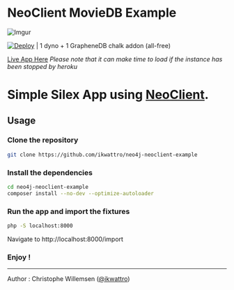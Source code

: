 # NeoClient MovieDB Example

![Imgur](http://i.imgur.com/VECZ25P.png)

[![Deploy](https://www.herokucdn.com/deploy/button.png)](https://heroku.com/deploy) | 1 dyno + 1 GrapheneDB chalk addon (all-free)

[Live App Here](http://guarded-reef-9268.herokuapp.com/) *Please note that it can make time to load if the instance has been stopped by heroku*

# Simple Silex App using [NeoClient](https://github.com/neoxygen/neo4j-neoclient).

## Usage 

### Clone the repository

```bash
git clone https://github.com/ikwattro/neo4j-neoclient-example
```

### Install the dependencies

```bash
cd neo4j-neoclient-example
composer install --no-dev --optimize-autoloader
```

### Run the app and import the fixtures

```bash
php -S localhost:8000
```

Navigate to http://localhost:8000/import

### Enjoy !


---

Author : Christophe Willemsen ([@ikwattro](https://twitter.com/ikwattro))
